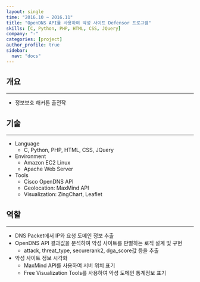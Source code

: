 ```yaml
---
layout: single
time: "2016.10 ~ 2016.11"
title: "OpenDNS API를 사용하여 악성 사이트 Defensor 프로그램"
skills: [C, Python, PHP, HTML, CSS, JQuery]
company: "-"
categories: [project]
author_profile: true
sidebar:
  nav: "docs"
---
```


## 개요
---

* 정보보호 해커톤 출전작

## 기술
---

* Language
  * C, Python, PHP, HTML, CSS, JQuery
* Environment
  * Amazon EC2 Linux
  * Apache Web Server
* Tools
  * Cisco OpenDNS API
  * Geolocation: MaxMind API
  * Visualization: ZingChart, Leaflet

## 역할
---

* DNS Packet에서 IP와 요청 도메인 정보 추출 
* OpenDNS API 결과값을 분석하여 악성 사이트를 판별하는 로직 설계 및 구현
  * attack, threat_type, securerank2, dga_score값 등을 추출
* 악성 사이트 정보 시각화 
  * MaxMind API를 사용하여 서버 위치 표기
  * Free Visualization Tools를 사용하여 악성 도메인 통계정보 표기